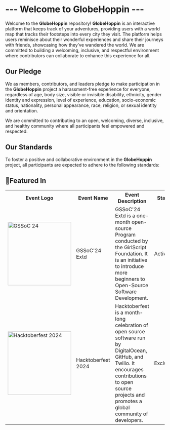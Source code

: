 # --- Welcome to GlobeHoppin ---

Welcome to the **GlobeHoppin** repository! **GlobeHoppin** is an interactive platform that keeps track of your adventures, providing users with a world map that tracks their footsteps into every city they visit. The platform helps users reminisce about their wonderful experiences and share their journeys with friends, showcasing how they’ve wandered the world. We are committed to building a welcoming, inclusive, and respectful environment where contributors can collaborate to enhance this experience for all.

## Our Pledge

We as members, contributors, and leaders pledge to make participation in the **GlobeHoppin** project a harassment-free experience for everyone, regardless of age, body size, visible or invisible disability, ethnicity, gender identity and expression, level of experience, education, socio-economic status, nationality, personal appearance, race, religion, or sexual identity and orientation.

We are committed to contributing to an open, welcoming, diverse, inclusive, and healthy community where all participants feel empowered and respected.

## Our Standards

To foster a positive and collaborative environment in the **GlobeHoppin** project, all participants are expected to adhere to the following standards:

## 🚀Featured In

<table>

   <tr>
      <th>Event Logo</th>
      <th>Event Name</th>
      <th>Event Description</th>
      <th>Status</th>       
   </tr>
   <tr>
      <td><img src="girlscript.jpg" width="200" height="auto" loading="lazy" alt="GSSoC 24"/></td>
      <td>GSSoC'24 Extd</td>
      <td>GSSoC'24 Extd is a one-month open-source Program conducted by the GirlScript Foundation. It is an initiative to introduce more beginners to Open-Source Software Development.</td>
       <td>Active</td>
   </tr>
    <tr>
      <td><img src="festhack.jpg" width="200" height="auto" loading="lazy" alt="Hacktoberfest 2024"/></td>
      <td>Hacktoberfest 2024</td>
      <td>Hacktoberfest is a month-long celebration of open source software run by DigitalOcean, GitHub, and Twilio. It encourages contributions to open source projects and promotes a global community of developers.</td>
        <td>Excluded</td>
   </tr>

</table>

<br/>
